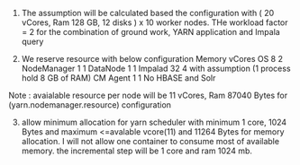 1. The assumption will be calculated based the configuration with ( 20 vCores, Ram 128 GB, 12 disks ) x 10 worker nodes. THe workload factor = 2 for the combination of ground work, YARN application and Impala query

2. We reserve resource with below configuration
			Memory	vCores
OS			8		2
NodeManager	1		1
DataNode	1		1
Impalad		32		4	with assumption (1 process hold 8 GB of RAM)
CM Agent	1		1
No HBASE and Solr

Note : avaialable resource per node will be 11 vCores, Ram 87040 Bytes for (yarn.nodemanager.resource) configuration

3. allow minimum allocation for yarn scheduler
with minimum 1 core, 1024 Bytes and maximum <=avalable vcore(11) and 11264 Bytes for memory allocation. I will not allow one container to consume most of available memory.
the incremental step will be 1 core and ram 1024 mb.


